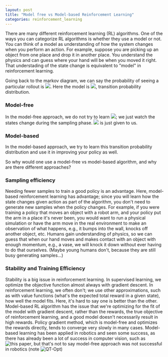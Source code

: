 ```yaml
---
layout: post
title: "Model free vs Model-based Reinforcement Learning"
categories: reinforcement_learning
---
```


There are many different reinforcement learning (RL) algorithms. One of the ways you can categorize RL algorithms is whether they use a model or not. You can think of a model as understanding of how the system changes when you perform an action. For example, suppose you are picking up an object from one place and drop it in another place. You understand the physics and can guess where your hand will be when you moved it right. That understading of the state change is equivalent to "model" in reinforcement learning.


Going back to the markov diagram, we can say the probability of seeing a particular rollout is ![](https://latex.codecogs.com/svg.latex?p(s_1)\prod^T*{t=1}\pi*\theta(a_t%7Cs_t)p(s_{t+1}%7Cs_t,a_t)). Here the model is ![](https://latex.codecogs.com/svg.latex?p(s_{t+1}%7Cs_t,a_t)), transition probability distribution.

### Model-free

In the model-free approach, we do not try to learn ![](https://latex.codecogs.com/svg.latex?p(s_{t+1}%7Cs_t,a_t)); we just watch the states change during the sampling phase. ![](https://latex.codecogs.com/svg.latex?\tau) is just given to us.

### Model-based

In the model-based approach, we try to learn this transition probability distribution and use it in improving your policy as well.

So why would one use a model-free vs model-based algorithm, and why are there different approaches?

### Sampling efficiency

Needing fewer samples to train a good policy is an advantage. Here, model-based reinforcement learning has advantage; since you will learn how the state changes given action as part of the algorithm, you don't need to generate new samples when the policy changes. For example, if you were training a policy that moves an object with a robot arm, and your policy put the arm in a place it's never been, you would want to run a physical simulation or have the arm move in the real environment to make an observation of what happens, e.g., it bumps into the wall, knocks off another object, etc.
Humans gain understanding of physics, so we can guess that when our hand moves and makes contact with an object with enough momentum, e.g., a vase, we will knock it down without ever having to do that ourselves. (Maybe young humans don't, because they are still busy generating samples...)

### Stability and Training Efficiency

Stability is a big issue in reinforcement learning. In supervised learning, we optimize the objective function almost always with gradient descent. In reinforcement learning, we often don't; we use other approximations, such as with value functions (what's the expected total reward in a given state), how well the model fits.
Here, it's hard to say one is better than the other. Model-based RL algorithm has the issue that we're optimizing for the fit of the model with gradient descent, rather than the rewards, the true objective of reinforcement learning, and a good model doesn't necessarily result in high rewards. Policy gradient method, which is model-free and optimizes the rewards directly, tends to converge very slowly in many cases.
Model-based learning has been applied in robotics and seen some success, as there has already been a lot of success in computer vision, such as ![this paper](https://dl.acm.org/doi/abs/10.5555/2946645.2946684), but that's not to say model-free approach was not successful in robotics (note ![QT-Opt](https://arxiv.org/abs/1806.10293))

